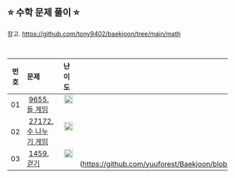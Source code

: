 ## ⭐️ 수학 문제 풀이 ⭐️ 

참고. https://github.com/tony9402/baekjoon/tree/main/math

<br>

| **번호** | **문제** | **난이도** | **풀이 여부** |
|:--------:|:--------|:----------:|:-----------:|
| 01 | &nbsp;[9655. 돌 게임](https://www.acmicpc.net/problem/9655)&nbsp;&nbsp; | &nbsp;&nbsp;<img src="https://github.com/yuuforest/Baekjoon/assets/97596022/16c246cd-0ac7-4c70-8e59-ae53094efefd" width="20"/>&nbsp;&nbsp; | &nbsp;✔️ [완료](https://github.com/yuuforest/Baekjoon/blob/main/python/%EC%88%98%ED%95%99/Prob9655.py)&nbsp; |
| 02 | &nbsp;[27172. 수 나누기 게임](https://www.acmicpc.net/problem/27172)&nbsp;&nbsp; | &nbsp;&nbsp;<img src="https://github.com/yuuforest/Baekjoon/assets/97596022/85149378-3937-4538-8a9b-1b178253c958" width="20"/>&nbsp;&nbsp; | &nbsp;✔️ [완료](https://github.com/yuuforest/Baekjoon/blob/main/python/%EC%88%98%ED%95%99/Prob27172.py)&nbsp; |
| 03 | &nbsp;[1459. 걷기](https://www.acmicpc.net/problem/1459)&nbsp;&nbsp; | &nbsp;&nbsp;<img src="https://github.com/yuuforest/Baekjoon/assets/97596022/3c7e9f4b-e603-404f-b612-258d66475421" width="20"/>&nbsp;&nbsp; | &nbsp;💬 [진행 중] (https://github.com/yuuforest/Baekjoon/blob/main/python/%EC%88%98%ED%95%99/Prob1459.py)&nbsp; |

